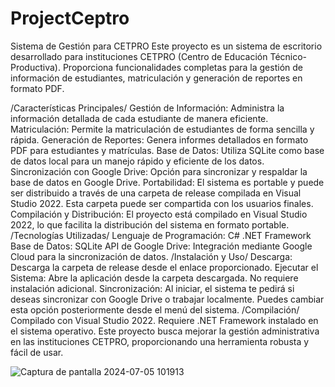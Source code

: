 # ProjectCeptro
Sistema de Gestión para CETPRO
Este proyecto es un sistema de escritorio desarrollado para instituciones CETPRO (Centro de Educación Técnico-Productiva). Proporciona funcionalidades completas para la gestión de información de estudiantes, matriculación y generación de reportes en formato PDF.

/Características Principales/
Gestión de Información: Administra la información detallada de cada estudiante de manera eficiente.
Matriculación: Permite la matriculación de estudiantes de forma sencilla y rápida.
Generación de Reportes: Genera informes detallados en formato PDF para estudiantes y matrículas.
Base de Datos: Utiliza SQLite como base de datos local para un manejo rápido y eficiente de los datos.
Sincronización con Google Drive: Opción para sincronizar y respaldar la base de datos en Google Drive.
Portabilidad: El sistema es portable y puede ser distribuido a través de una carpeta de release compilada en Visual Studio 2022. Esta carpeta puede ser compartida con los usuarios finales.
Compilación y Distribución: El proyecto está compilado en Visual Studio 2022, lo que facilita la distribución del sistema en formato portable.
/Tecnologías Utilizadas/
Lenguaje de Programación: C# .NET Framework
Base de Datos: SQLite
API de Google Drive: Integración mediante Google Cloud para la sincronización de datos.
/Instalación y Uso/
Descarga: Descarga la carpeta de release desde el enlace proporcionado.
Ejecutar el Sistema: Abre la aplicación desde la carpeta descargada. No requiere instalación adicional.
Sincronización: Al iniciar, el sistema te pedirá si deseas sincronizar con Google Drive o trabajar localmente. Puedes cambiar esta opción posteriormente desde el menú del sistema.
/Compilación/
Compilado con Visual Studio 2022.
Requiere .NET Framework instalado en el sistema operativo.
Este proyecto busca mejorar la gestión administrativa en las instituciones CETPRO, proporcionando una herramienta robusta y fácil de usar.


![Captura de pantalla 2024-07-05 101913](https://github.com/aldo19586/ProjectCeptro/assets/105121772/d2ec54fc-af0f-411e-808e-a9f27d3c4f7b)

